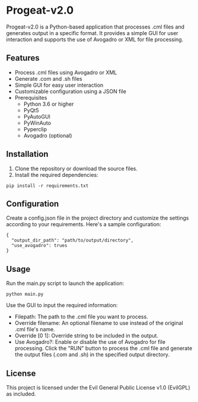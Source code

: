 # Progeat-v2.0
Progeat-v2.0 is a Python-based application that processes .cml files and generates output in a specific format. It provides a simple GUI for user interaction and supports the use of Avogadro or XML for file processing.

## Features
- Process .cml files using Avogadro or XML
- Generate .com and .sh files
- Simple GUI for easy user interaction
- Customizable configuration using a JSON file
- Prerequisites
    - Python 3.6 or higher
    - PyQt5
    - PyAutoGUI
    - PyWinAuto
    - Pyperclip
    - Avogadro (optional)
## Installation
1. Clone the repository or download the source files.
2. Install the required dependencies:
```
pip install -r requirements.txt
```
## Configuration
Create a config.json file in the project directory and customize the settings according to your requirements. Here's a sample configuration:
```
{
  "output_dir_path": "path/to/output/directory",
  "use_avogadro": trues
}
```
## Usage
Run the main.py script to launch the application:

```
python main.py
```
Use the GUI to input the required information:

- Filepath: The path to the .cml file you want to process.
- Override filename: An optional filename to use instead of the original .cml file's name.
- Override [0 1]: Override string to be included in the output.
- Use Avogadro?: Enable or disable the use of Avogadro for file processing.
Click the "RUN" button to process the .cml file and generate the output files (.com and .sh) in the specified output directory.

## License
This project is licensed under the Evil General Public License v1.0 (EvilGPL) as included.